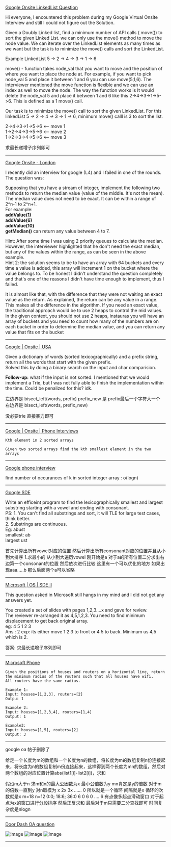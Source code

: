 [Google Onsite LinkedList Question](https://leetcode.com/discuss/interview-question/2274143/Google-Onsite-LinkedList-Question)

Hi everyone, I encountered this problem during my Google Virtual Onsite Interview and still I could not figure out the Solution.

Given a Doubly Linked list, find a minimum number of API calls ( move()) to sort the given Linked List. we can only use the move() method to move the node value. We can iterate over the LinkedList elements as many times as we want but the task is to minimize the move() calls and sort the LinkedList.

Example LinkedList 5 -> 2 -> 4 -> 3 -> 1 -> 6

move() - function takes node_val that you want to move and the position of where you want to place the node at. For example, if you want to pick node_val 5 and place it between 1 and 6 you can use move(5,1,6). The interviewer mentioned the move function is flexible and we can use an index as well to move the node. The way the function works is It would delete the node_val 5 and place it between 1 and 6 like this 2->4->3->1->5->6. This is defined as a 1 move() call.

Our task is to minimize the move() call to sort the given LinkedList. For this linkedList 5 -> 2 -> 4 -> 3 -> 1 -> 6, minimum move() calll is 3 to sort the list.

2->4->3->1->5->6 <-- move 1  
1->2->4->3->5->6 <-- move 2  
1->2->3->4->5->6 <-- move 3

求最长递增子序列即可

-----

[Google Onsite - London](https://leetcode.com/discuss/interview-question/2526280/Google-Onsite-London)

I recently did an interview for google (L4) and I failed in one of the rounds. The question was:

Supposing that you have a stream of integer, implement the following two methods to return the median value (value of the middle. It's not the mean). The median value does not need to be exact. It can be within a range of 2^n-1 to 2^n+1.  
For example:  
**addValue(1)**  
**addValue(6)**  
**addValue(10)**  
**getMedian()**  can return any value between 4 to 7.

Hint: After some time I was using 2 priority queues to calculate the median. However, the interviewer highlighted that he don't need the exact median, but any of the values within the range, as can be seen in the above example.  
Hint 2: the solution seems to be to have an array with 64 buckets and every time a value is added, this array will increment 1 on the bucket where the value belongs to. To be honest I didn't understand the question completely and that's one of the reasons I didn't have time enough to implement, thus I failed.

It is almost like that, with the difference that they were not waiting an exact value as the return. As explained, the return can be any value in a range.  
This makes all the difference in the algorithm. If you need an exact value, the traditional approach would be to use 2 heaps to control the mid values. In the given context, you should not use 2 heaps, instauras you will have an array of buckets and you need to count how many of the numbers are on each bucket in order to determine the median value, and you can return any value that fits on the bucket

----

[Google | Onsite | USA](https://leetcode.com/discuss/interview-question/1856575/Google-or-Onsite-or-USA)

Given a dictionary of words (sorted lexicographically) and a prefix string, return all the words that start with the given prefix.  
Solved this by doing a binary search on the input and char comparision.

**Follow-up:**  what if the input is not sorted. I mentioned that we would implement a Trie, but I was not fully able to finish the implementation within the time. Could be penalized for this? idk.

左边界是 bisect_left(words, prefix)
prefix_new 是 prefix最后一个字符大一个
右边界是 bisect_left(words, prefix_new)

没必要trie 直接暴力即可

---------

[Google | Onsite | Phone Interviews](https://leetcode.com/discuss/interview-question/882062/Google-or-Onsite-or-Phone-Interviews)

```
Kth element in 2 sorted arrays

Given two sorted arrays find the kth smallest element in the two arrays

```
----------

[Google phone interview](https://leetcode.com/discuss/interview-question/815580/Google-phone-interview)

find number of occurances of k in sorted integer array : o(logn)

----------

[Google SDE](https://leetcode.com/discuss/interview-question/519611/Google-SDE)

Write an efficeint program to find the lexicographically smallest and largest substring starting with a vowel and ending with consonant.  
PS: 1. You can't find all substrings and sort, it will TLE for large test cases, think better.  
2. Substrings are continuous.  
Eg: abust  
smallest: ab  
largest ust

首先计算出所有vowel对应的位置 然后计算出所有consonant对应的位置并且从小到大排序 1.求最小的 从小到大遍历vowel 刚开始是a 对于a的所有位置二分求出右边第一个consonant的位置 然后依次进行比较 
这里有一个可以优化的地方 如果出现aaa.....b 那么后面两个a可以省略

------------

[Microsoft | OS | SDE II](https://leetcode.com/discuss/interview-question/2092256/Microsoft-or-OS-or-SDE-II)

This question asked in Microsoft still hangs in my mind and I did not get any answers yet.

You created a set of slides with pages 1,2,3....x and gave for review.  
The reviewer re-arranged it as 4,5,1,2,3. You need to find minimum displacement to get back original array.  
eg: 4 5 1 2 3  
Ans : 2 exp: its either move 1 2 3 to front or 4 5 to back. Minimum us 4,5 which is 2.

答案: 求最长递增子序列即可

-----------

[Microsoft Phone](https://leetcode.com/discuss/interview-question/1735588/Microsoft-Phone)

```
Given the positions of houses and routers on a horizontal line, return the minimum radius of the routers such that all houses have wifi.
All routers have the same radius.

Example 1:
Input: houses=[1,2,3], routers=[2]
Outpu: 1

Example 2:
Input: houses=[1,2,3,4], routers=[1,4]
Output: 1

Example3:
Input: houses=[1,5], routers=[2]
Output: 3
```

----

google oa 帖子删除了

给定一个长度为m的数组和一个长度为n的数组，将长度为m的数组复制n份连接起来，将长度为n的数组复制m份连接起来，这样得到两个长度为mn的数组，然后对两个数组的对应位置计算abs(list1[i]-list2[i])，求和

假设m大于n 求m和n的最大公因数为x 最小公倍数为y mn肯定是y的倍数 对于m的倍数一直到y 对n取模为 x 2x 3x ...... 0  所以就是一个循环 间隔就是x 循环的次数就是x 
m=18 n=12  0:0; 18:6; 36:0  6 0 6 0 .... 6 
有点像多起点滑动窗口 对于起点为x的窗口进行分段排序 然后正反求和 最后对于m只需要二分查找即可
时间复杂度是nlogn

-----

[Door Dash OA question](https://leetcode.com/discuss/interview-question/2773298/Door-Dash-OA-question)

![image](https://assets.leetcode.com/users/images/4f239785-bb01-45cf-95b9-2c53a92477e1_1667472583.2229953.png)
![image](https://assets.leetcode.com/users/images/fbaf7af3-5735-47d2-9e58-334177c5051b_1667472593.3998.png)
![image](https://assets.leetcode.com/users/images/c2c59b73-adcc-432e-becb-92418a9559dd_1667472596.9654949.png)

-----
<!--stackedit_data:
eyJoaXN0b3J5IjpbNDAxNTc5MDY2LDYwODM2MzczMywtMTQzOD
IyNzgyLDE2ODc1ODY2MDEsLTEyNjQ3OTU1NTMsLTIwNTQzNzcz
NTUsLTQ5NDIzNTMwMiwyMDIwMTc4Njc5LDEwMzE5MTc2MDUsLT
E0NjY3ODQ5NzZdfQ==
-->
